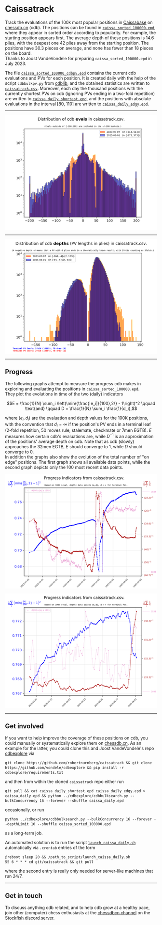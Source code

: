 # Caissatrack

Track the evaluations of the 100k most popular positions in 
[Caissabase](http://www.caissabase.co.uk) on 
[chessdb.cn](https://chessdb.cn/queryc_en/) (cdb). The positions can be
found in [`caissa_sorted_100000.epd`](caissa_sorted_100000.epd), where they
appear in sorted order according to popularity. For example, the starting
position appears first. The average depth of these positions is 14.6 plies,
with the deepest one 42 plies away from the starting position. The positions
have 30.3 pieces on average, and none has fewer than 18 pieces on the board.\
Thanks to Joost VandeVondele for preparing `caissa_sorted_100000.epd` in July 
2023.

The file [`caissa_sorted_100000_cdbpv.epd`](caissa_sorted_100000_cdbpv.epd) 
contains the current cdb evaluations and PVs for each position. It is created 
daily with the help of the script `cdbbulkpv.py` from 
[cdblib](https://github.com/robertnurnberg/cdblib), and the obtained statistics
are written to [`caissatrack.csv`](caissatrack.csv).
Moreover, each day the thousand positions with the currently shortest PVs on cdb
(ignoring PVs ending in a two-fold repetition)
are written to [`caissa_daily_shortest.epd`](caissa_daily_shortest.epd), and
the positions with absolute evaluations in the interval [80, 110]
are written to [`caissa_daily_edgy.epd`](caissa_daily_edgy.epd).

---

<p align="center"> <img src="caissatrack.png?raw=true"> </p>

---

<p align="center"> <img src="caissatrackpv.png?raw=true"> </p>

---

## Progress

The following graphs attempt to measure the progress cdb makes in exploring
and evaluating the positions in `caissa_sorted_100000.epd`.\
They plot the evolutions in time of the two (daily) indicators
```math
E = \frac{1}{N} \sum_i \left(\min\{\frac{|e_i|}{100},2\} - 1\right)^2
\qquad \text{and} \qquad
D = \frac{1}{N} \sum_i \frac{1}{d_i},
```
where $(e_i, d_i)$ are the evaluation and depth values for the 100K positions,
with the convention that $d_i = \infty$ if the position's PV ends in a terminal
leaf (2-fold repetition, 50 moves rule, stalemate, checkmate or 7men EGTB).
$E$ measures how certain cdb's evaluations are, while $D^{-1}$ is an
approximation of the positions' average depth on cdb. Note that as cdb (slowly)
approaches the 32men EGTB, $E$ should converge to 1, while $D$
should converge to 0.\
In addition the graphs also show the evolution of the total number of "on edge"
positions. The first graph shows all available data points, while the second
graph depicts only the 100 most recent data points.

<p align="center"> <img src="caissatracktime.png?raw=true"> </p>

<p align="center"> <img src="caissatracktime-100.png?raw=true"> </p>

---

## Get involved

If you want to help improve the coverage of these positions on cdb, you could
manually or systematically explore them on [chessdb.cn](
https://chessdb.cn/queryc_en/). As an example for the latter, you could clone
this and Joost VandeVondele's repo [cdbexplore](
https://github.com/vondele/cdbexplore) via
```shell
git clone https://github.com/robertnurnberg/caissatrack && git clone https://github.com/vondele/cdbexplore && pip install -r cdbexplore/requirements.txt
```
and then from within the cloned `caissatrack` repo either run
```shell
git pull && cat caissa_daily_shortest.epd caissa_daily_edgy.epd > caissa_daily.epd && python ../cdbexplore/cdbbulksearch.py --bulkConcurrency 16 --forever --shuffle caissa_daily.epd
```
occasionally, or run
```shell
python ../cdbexplore/cdbbulksearch.py --bulkConcurrency 16 --forever --depthLimit 10 --shuffle caissa_sorted_100000.epd
```
as a long-term job.

An automated solution is to run the script [`launch_caissa_daily.sh`](
https://raw.githubusercontent.com/robertnurnberg/caissatrack/main/launch_caissa_daily.sh)
automatically via `.crontab` entries of the form
```
@reboot sleep 20 && /path_to_script/launch_caissa_daily.sh
55 6 * * * cd git/caissatrack && git pull
```
where the second entry is really only needed for server-like machines that run
24/7.

---

## Get in touch

To discuss anything cdb related, and to help cdb grow at a healthy pace, join
other (computer) chess enthusiasts at the [chessdbcn channel](
https://discord.com/channels/435943710472011776/1101022188313772083) on the
[Stockfish discord server](https://discord.gg/ZzJwPv3).
